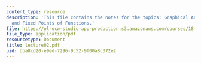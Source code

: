 ```yaml
---
content_type: resource
description: 'This file contains the notes for the topics: Graphical Analysis of Orbits
  and Fixed Points of Functions.'
file: https://ol-ocw-studio-app-production.s3.amazonaws.com/courses/18-091-mathematical-exposition-spring-2005/bba8cd20e9ed72969c529f00a8c372e2_lecture02.pdf
file_type: application/pdf
resourcetype: Document
title: lecture02.pdf
uid: bba8cd20-e9ed-7296-9c52-9f00a8c372e2
---
```

